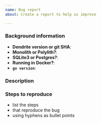 ```yaml
---
name: Bug report
about: Create a report to help us improve

---
```


<!-- All bug reports must provide the following background information -->

### Background information

- **Dendrite version or git SHA**: 
- **Monolith or Polylith?**: 
- **SQLite3 or Postgres?**: 
- **Running in Docker?**: 
- **`go version`**: 

<!--

This is a bug report template. By following the instructions below and
filling out the sections with your information, you will help the us to get all
the necessary data to fix your issue.

You can also preview your report before submitting it. You may remove sections
that aren't relevant to your particular case.

Text between <!-- and --​> marks will be invisible in the report.

-->

### Description

<!-- Describe here the problem that you are experiencing -->

### Steps to reproduce

- list the steps
- that reproduce the bug
- using hyphens as bullet points

<!--
Describe how what happens differs from what you expected.

If you can identify any relevant log snippets from server logs, please include
those (please be careful to remove any personal or private data). Please surround them with
``` (three backticks, on a line on their own), so that they are formatted legibly.

Alternatively, please send logs to @kegan:matrix.org or @neilalexander:matrix.org
with a link to the respective Github issue, thanks!
-->

